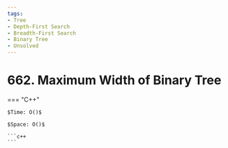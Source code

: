 ```yaml
---
tags:
- Tree
- Depth-First Search
- Breadth-First Search
- Binary Tree
- Unsolved
---
```



# 662. Maximum Width of Binary Tree

=== "C++"

    $Time: O()$

    $Space: O()$

    ```c++
    ```